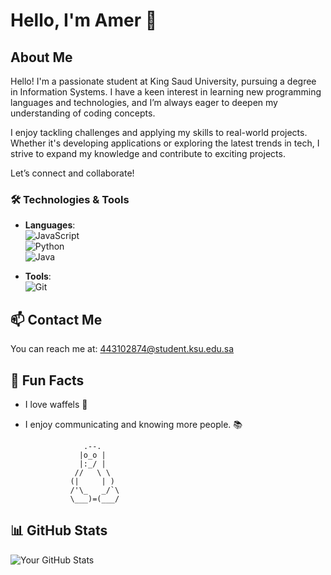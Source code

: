 # Hello, I'm Amer 👋




## About Me
Hello! I'm a passionate student at King Saud University, pursuing a degree in Information Systems. I have a keen interest in learning new programming languages and technologies, and I’m always eager to deepen my understanding of coding concepts.

I enjoy tackling challenges and applying my skills to real-world projects. Whether it's developing applications or exploring the latest trends in tech, I strive to expand my knowledge and contribute to exciting projects.

Let’s connect and collaborate!

### 🛠️ Technologies & Tools
- **Languages**:  
  ![JavaScript](https://img.shields.io/badge/-JavaScript-F7DF1E?style=flat-square&logo=javascript&logoColor=000000)  
  ![Python](https://img.shields.io/badge/-Python-3776AB?style=flat-square&logo=python&logoColor=ffffff)  
  ![Java](https://img.shields.io/badge/-Java-007396?style=flat-square&logo=java&logoColor=ffffff)
  
- **Tools**:  
  ![Git](https://img.shields.io/badge/-Git-F05032?style=flat-square&logo=git&logoColor=ffffff)  




## 📫 Contact Me
You can reach me at: [443102874@student.ksu.edu.sa](mailto:443102874@student.ksu.edu.sa)

## 🎉 Fun Facts
- I love waffels 🧇
- I enjoy communicating and knowing more people. 📚

                   .--.
                  |o_o |
                  |:_/ |
                 //   \ \
                (|     | )
                /'\_   _/`\
                \___)=(___/

## 📊 GitHub Stats
![Your GitHub Stats](https://github-readme-stats.vercel.app/api?username=yourusername&show_icons=true&theme=radical)
